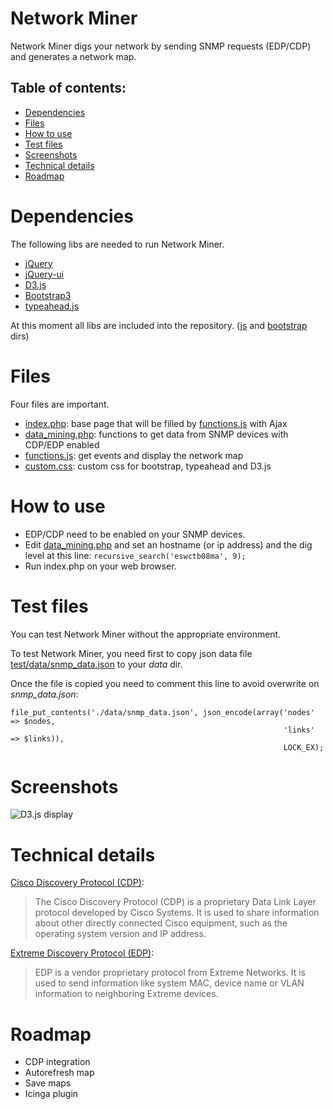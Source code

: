 # Network Miner
Network Miner digs your network by sending SNMP requests (EDP/CDP) and generates a network map.

## Table of contents:
- [Dependencies](#dependencies)
- [Files](#files)
- [How to use](#how-to-use)
- [Test files](#test-files)
- [Screenshots](#screenshots)
- [Technical details](#technical-details)
- [Roadmap](#roadmap)

# Dependencies
The following libs are needed to run Network Miner.

* [jQuery](https://jquery.com/)
* [jQuery-ui](https://jqueryui.com/)
* [D3.js](https://github.com/mbostock/d3)
* [Bootstrap3](http://getbootstrap.com/)
* [typeahead.js](https://github.com/twitter/typeahead.js/)

At this moment all libs are included into the repository. ([js](js/) and [bootstrap](bootstrap/) dirs)

# Files
Four files are important.

* [index.php](index.php): base page that will be filled by [functions.js](js/functions.js) with Ajax
* [data_mining.php](data_mining.php): functions to get data from SNMP devices with CDP/EDP enabled
* [functions.js](js/functions.js): get events and display the network map
* [custom.css](bootstrap/css/custom.css): custom css for bootstrap, typeahead and D3.js

# How to use
* EDP/CDP need to be enabled on your SNMP devices.
* Edit [data_mining.php](data_mining.php) and set an hostname (or ip address) and the dig level at this line:  `recursive_search('eswctb08ma', 9);`
* Run index.php on your web browser.

# Test files
You can test Network Miner without the appropriate environment.

To test Network Miner, you need first to copy json data file [test/data/snmp_data.json](test/data/snmp_data.json) to your *data* dir.

Once the file is copied you need to comment this line to avoid overwrite on *snmp_data.json*: 
```
file_put_contents('./data/snmp_data.json', json_encode(array('nodes' => $nodes, 
												        	 'links' => $links)),
												        	 LOCK_EX);
```
# Screenshots
![D3.js display](http://i.imgur.com/eMewdyu.png)

# Technical details
[Cisco Discovery Protocol (CDP)](https://en.wikipedia.org/wiki/Cisco_Discovery_Protocol):
> The Cisco Discovery Protocol (CDP) is a proprietary Data Link Layer protocol developed by Cisco Systems. It is used to share information about other directly connected Cisco equipment, such as the operating system version and IP address.

[Extreme Discovery Protocol (EDP)](https://wiki.wireshark.org/EDP):
>EDP is a vendor proprietary protocol from Extreme Networks. It is used to send information like system MAC, device name or VLAN information to neighboring Extreme devices.

# Roadmap
* CDP integration
* Autorefresh map
* Save maps
* Icinga plugin
